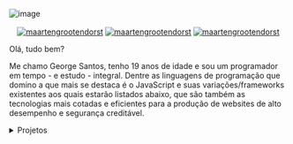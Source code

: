 ![image](https://i.imgur.com/RTJqjzz.jpg)

<p align="center">
<a href="https://medium.com/@maartengrootendorst" target="blank"><img align="center" src="https://img.shields.io/badge/-medium-7CB342?style=for-the-badge&labelColor=7CB342&logo=Medium&link=https://medium.com/@maartengrootendorst" alt="maartengrootendorst"/></a>
<a href="https://www.linkedin.com/in/mgrootendorst/" target="blank"><img align="center" src="https://img.shields.io/badge/-LinkedIn-039BE5?style=for-the-badge&logo=Linkedin&logoColor=white&link=https://www.linkedin.com/in/mgrootendorst/" alt="maartengrootendorst"/></a>
<a href="https://twitter.com/maartengr" target="blank"><img align="center" src="https://img.shields.io/badge/-Twitter-A7C0FF?style=for-the-badge&logo=Twitter&logoColor=white&link=https://twitter.com/maartengr" alt="maartengrootendorst"/></a>

</p>

Olá, tudo bem?

Me chamo George Santos, tenho 19 anos de idade e sou um programador em tempo - e estudo - integral. Dentre as linguagens de programação que domino a que mais se destaca é o JavaScript e suas variações/frameworks existentes aos quais estarão listados abaixo, que são também as tecnologias mais cotadas e eficientes para a produção de websites de alto desempenho e segurança creditável.

<details>
<summary>Projetos</summary>
  
  <!---
  | Command | Description |
| --- | --- |
| [Vectors of Locally Aggregated Concepts](https://github.com/MaartenGr/VLAC) | <img src="https://img.shields.io/badge/-NLP-red"> <img src="https://img.shields.io/badge/-Python-blue">|
| ... | ... |
  --->
  
| Project | Tags |
| --- | --- |
| [**BERTopic**: Topic Modeling with BERT](https://github.com/MaartenGr/BERTopic) | <img src="https://img.shields.io/badge/-PyPi-blue"> <img src="https://img.shields.io/badge/-Embeddings-red"> <img src="https://img.shields.io/badge/-cTFIDF-red"> <img src="https://img.shields.io/badge/-UMAP-81D4FA"> <img src="https://img.shields.io/badge/-HDBSCAN-81D4FA"> <img src="https://img.shields.io/badge/-Python-blue">|
| [**KeyBERT**: Keyword Extraction with BERT](https://github.com/MaartenGr/KeyBERT) | <img src="https://img.shields.io/badge/-PyPi-blue"> <img src="https://img.shields.io/badge/-Embeddings-red"> <img src="https://img.shields.io/badge/-MMR-81D4FA"> <img src="https://img.shields.io/badge/-Python-blue">|
| [**SoAn**: Analyzing WhatsApp Messages](https://github.com/MaartenGr/soan) | <img src="https://img.shields.io/badge/-NLP-red"> <img src="https://img.shields.io/badge/-Text%20Mining-red"> <img src="https://img.shields.io/badge/-Python-blue"> |
| [**VLAC**: Vectors of Locally Aggregated Concepts](https://github.com/MaartenGr/VLAC) | <img src="https://img.shields.io/badge/-PyPi-blue"> <img src="https://img.shields.io/badge/-Published-212121"> <img src="https://img.shields.io/badge/-Word%20Embeddings-red"> <img src="https://img.shields.io/badge/-kMeans-81D4FA"> <img src="https://img.shields.io/badge/-Python-blue">|
| [**c-TF-IDF**: Class-based TF-IDF](https://github.com/MaartenGr/cTFIDF) | <img src="https://img.shields.io/badge/-NLP-red"> <img src="https://img.shields.io/badge/-Feature%20Extraction-red"> <img src="https://img.shields.io/badge/-Python-blue"> |
| [**ReinLife**: Artificial Life with Reinforcement Learning](https://github.com/MaartenGr/ReinLife) | <img src="https://img.shields.io/badge/-Reinforcement%20Learning-green"> <img src="https://img.shields.io/badge/-Deep%20Learning-yellow"> <img src="https://img.shields.io/badge/-Python-blue"> |
| [**Reviewer**: Character Popularity](https://github.com/MaartenGr/Reviewer) | <img src="https://img.shields.io/badge/-BERT-red"> <img src="https://img.shields.io/badge/-NER-red"> <img src="https://img.shields.io/badge/-Sentiment-red"> <img src="https://img.shields.io/badge/-Scraper-red"> <img src="https://img.shields.io/badge/-Python-blue"> |
| [Board Game Exploration](https://github.com/MaartenGr/boardgame) | <img src="https://img.shields.io/badge/-Visualization-purple"> <img src="https://img.shields.io/badge/-Streamlit-purple"> <img src="https://img.shields.io/badge/-Heroku-90A4AE"> <img src="https://img.shields.io/badge/-Python-blue"> |
| [Statistically Generated Disney Tournament](https://github.com/MaartenGr/DisneyTournament) | <img src="https://img.shields.io/badge/-Statistics-grey"> <img src="https://img.shields.io/badge/-Scraper-red"> <img src="https://img.shields.io/badge/-Python-blue"> <img src="https://img.shields.io/badge/-R-blue"> |
| [Pothole Detection](https://github.com/MaartenGr/PotholeDetection) | <img src="https://img.shields.io/badge/-Deep%20Learning-yellow"> <img src="https://img.shields.io/badge/-Keras-yellow"> <img src="https://img.shields.io/badge/-Python-blue"> |
| [Optimizing Emté Routes](https://github.com/MaartenGr/Projects/blob/master/Notebooks/RouteOptimization.ipynb) | <img src="https://img.shields.io/badge/-ILP-90A4AE"> <img src="https://img.shields.io/badge/-Simmulated%20Annealing-90A4AE"> <img src="https://img.shields.io/badge/-Python-blue"> |
| [Exploring Explainable ML](https://github.com/MaartenGr/InterpretableML) | <img src="https://img.shields.io/badge/-SHAP-81D4FA"> <img src="https://img.shields.io/badge/-LIME-81D4FA"> <img src="https://img.shields.io/badge/-Python-blue"> |
| [Deploying a Machine Learning Model](https://github.com/MaartenGr/ML-API) | <img src="https://img.shields.io/badge/-Docker-90A4AE"> <img src="https://img.shields.io/badge/-FastAPI-90A4AE"> <img src="https://img.shields.io/badge/-Python-blue"> |
| [Retro Games Reinforcement Learning](https://github.com/MaartenGr/ReinforcementLearning) | <img src="https://img.shields.io/badge/-Reinforcement%20Learning-green"> <img src="https://img.shields.io/badge/-Python-blue"> |
| [Statistical Cross-Validation Techniques](https://github.com/MaartenGr/validation) | <img src="https://img.shields.io/badge/-Wilcoxon-grey"> <img src="https://img.shields.io/badge/-McNemar-grey"> <img src="https://img.shields.io/badge/-Python-blue"> |
| [Cluster Analysis: Creating Customer Segments](https://github.com/MaartenGr/CustomerSegmentation/blob/master/Customer%20Segmentation.ipynb) | <img src="https://img.shields.io/badge/-DBSCAN-81D4FA"> <img src="https://img.shields.io/badge/-kMeans-81D4FA"> <img src="https://img.shields.io/badge/-Python-blue"> |
| [Exploring Advanced Feature Engineering Techniques](https://github.com/MaartenGr/feature-engineering) | <img src="https://img.shields.io/badge/-SMOTE-90A4AE"> <img src="https://img.shields.io/badge/-DFS-90A4AE"> <img src="https://img.shields.io/badge/-Python-blue"> |
| [Predicting and Optimizing Auction Prices](https://github.com/MaartenGr/Projects/blob/master/Notebooks/AuctionAnalysis.ipynb) | <img src="https://img.shields.io/badge/-LightGBM-81D4FA"> <img src="https://img.shields.io/badge/-Genetic%20Algorithms-90A4AE"> <img src="https://img.shields.io/badge/-Python-blue"> |
| [Statistical Analysis using the Hurdle Model](https://github.com/MaartenGr/Projects/blob/master/Notebooks/AppStoreAnalysis.ipynb) | <img src="https://img.shields.io/badge/-Hurdle-grey"> <img src="https://img.shields.io/badge/-ZINB%20Regression-grey"> <img src="https://img.shields.io/badge/-Python-blue"> |
| [Predict and optimize demand](https://github.com/MaartenGr/Projects/blob/master/Notebooks/simulation.ipynb) | <img src="https://img.shields.io/badge/-XGBoost-81D4FA"> <img src="https://img.shields.io/badge/-Bayesian%20Optimization-90A4AE"> <img src="https://img.shields.io/badge/-Python-blue"> |
| [Analyzing Google Takeout Data](https://github.com/MaartenGr/Projects/blob/master/Notebooks/GoogleTakeout.ipynb) | <img src="https://img.shields.io/badge/-Visualization-purple"> <img src="https://img.shields.io/badge/-Python-blue"> |
| [Cars Dashboard](https://github.com/MaartenGr/cars_dashboard) | <img src="https://img.shields.io/badge/-Visualization-purple"> <img src="https://img.shields.io/badge/-Dash-purple">  <img src="https://img.shields.io/badge/-Python-blue"> |
| [Qwixx Visualization](https://github.com/MaartenGr/Projects/blob/master/Notebooks/Scorecard.ipynb) | <img src="https://img.shields.io/badge/-Visualization-purple"> <img src="https://img.shields.io/badge/-Python-blue"> |
| [Academic Journey Visualization](https://github.com/MaartenGr/Projects/blob/master/Notebooks/Grades.ipynb) | <img src="https://img.shields.io/badge/-Visualization-purple"> <img src="https://img.shields.io/badge/-Python-blue"> |
| [Predicting Housing Prices](https://github.com/MaartenGr/Projects/blob/master/Notebooks/HousingPrices.ipynb) | <img src="https://img.shields.io/badge/-XGBoost-81D4FA"> <img src="https://img.shields.io/badge/-Stacking-81D4FA"> <img src="https://img.shields.io/badge/-Python-blue"> |
| [Analyzing FitBit Data](https://github.com/MaartenGr/fitbit/) | <img src="https://img.shields.io/badge/-XGBoost-81D4FA"> <img src="https://img.shields.io/badge/-Python-blue"> |

</details>  

<!--

<img src="https://github-readme-stats.vercel.app/api?username=maartengr&show_icons=true" alt=maartengr />
<p align="left"> <img src="https://komarev.com/ghpvc/?username=maartengr" alt="maartengr" /> </p>

-->
